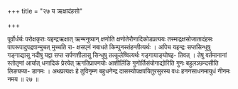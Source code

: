 +++
title = "२७ य ऋक्षादंहसो"

+++

पूर्वोर्धर्चः परोक्षकृतः यइन्द्रऋक्षात् ऋन्मनुष्यान् क्षणोति क्षणोतेरौणादिकोडप्रत्ययः तस्माद्रक्षसोजातादंहसः पापरूपादुपद्रवान्मुचत् मुच्चति रा- क्षसएनं नबाधते किम्पुनस्तंहन्तीत्यर्थः । अपिच यइन्द्रः सप्तसिन्धुषु गङ्गाद्यासु नदीषु यद्वा सप्त सर्पणशीलासु सिन्धुषु तत्कूलेष्वित्यर्थः गङ्गायाङ्घोषइ- तिवत् । तेषु वर्तमानानां स्तोतृणां आर्यात् धनादिकं प्रेरयेत् ऋगतिप्रापणयोः आशीर्लिङि गुणोर्तिसंयोगाद्योरिति गुणः बहुलञ्छन्दसीति लिङ्यप्या- डागमः । अथप्रत्यक्षः हे तुविनृम्ण बहुधनेन्द्र दासस्योपक्षपयितुरसुरस्य वधः हननसाधनमायुधं नीनमः नमय ॥ २७ ॥